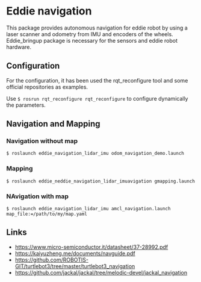 # Eddie navigation

This package provides autonomous navigation for eddie robot by using a laser scanner and odometry from IMU and encoders of the wheels. Eddie_bringup package is necessary for the sensors and eddie robot hardware.

## Configuration

For the configuration, it has been used the rqt_reconfigure tool and some official repositories as examples.

Use ``$ rosrun rqt_reconfigure rqt_reconfigure`` to configure dynamically the parameters.

## Navigation and Mapping

### Navigation without map

``$ roslaunch eddie_navigation_lidar_imu odom_navigation_demo.launch``

### Mapping

``$ roslaunch eddie_neddie_navigation_lidar_imuavigation gmapping.launch``

### NAvigation with map

``$ roslaunch eddie_navigation_lidar_imu amcl_navigation.launch map_file:=/path/to/my/map.yaml``

## Links

* https://www.micro-semiconductor.it/datasheet/37-28992.pdf
* https://kaiyuzheng.me/documents/navguide.pdf
* https://github.com/ROBOTIS-GIT/turtlebot3/tree/master/turtlebot3_navigation
* https://github.com/jackal/jackal/tree/melodic-devel/jackal_navigation